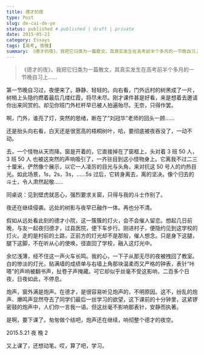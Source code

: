```yaml
---
title: 德才的夜
type: Post
slug: de-cai-de-ye
status: published # published | draft | private
date: 2015-05-21
category: Essays
tags: [高考, 夜晚]
summary: 《德才的夜》，我把它归类为一篇散文，其真实发生在高考前半个多月的一节晚自习上……
---
```


> 《德才的夜》，我把它归类为一篇散文，其真实发生在高考前半个多月的一节晚自习上……

第一节晚自习过，夜便来了。静静、轻轻的。向右看，门外远村的树黑成了一片，树梢上头隐约燃着最后几缕红霞，将尽未尽。刚才课件甚是好看，来是想着去邀请你出来同赏的。却见你班门外栏杆早已被人拍遍殆尽。无奈，只得作罢。

啊，门外，谁亮了灯，突然的思绪，断在了“刘冠华”老师的回头一顾……

还是抬头向右看，白天还是很宽高的梧桐树叶，哈，要彻底被夜吞没了，一动不动。

去，一个怪物从天而降。窗是开着的，它直接掉在了窗框上，头对着 3 班 50 人，3 班 50 人 也被这突然的声响吸引了，一齐驻目到这小怪物身上。它离我不过二三十厘米，俨然像个展示，以它一人凌厉的目光与头角，来对抗这 50 号人的灼热目光。如此场景，1s，2s，3s，……5s 过后，它转身离去，离的坚决。像个归去的斗士，令人肃然起敬……

同桌说：见到壁虎就恶心，强烈要求关窗，只得与我的斗士作别了。

夜还在继续侵袭。远处的树影与夜早已融作一体。再也分不清。

假如从远处看此刻的德才小院，这一簇簇的灯火，会不会催人留恋。想起几日前晚，与友一起夜归德才，过县医院，便下车步行。刚进村子，便隐约见到这学校的灯火。走的是村前的土路，正前方的灯光却不是那般，催人想念。只是身下这腿，腿下这脚，不在听从心的使唤，径直回了学校，融入这灯光中。

余忆浅薄，经不住这一声火车长鸣。我的心，一下子从那无尽的夜被拽回了教室。白的惨淡的灯光，贴满墙的成绩单与右墙上角那块温柔而又严格的钟表，表针“咔嗒”的声响被翻书声，扯卷子声掩藏。可它却似乎丝毫不受这影响，二百多个日夜，日夜如此，不停息。

炮声，窗外满是炮声。在德才，是很容易听见炮声的，不明原因。这不，纷乱的炮声、爆鸣声显然夺去了同学们最后一丝学习的欲望，这下课前的十分钟里，这紧锣密鼓的炮声中，人们你一言我一语。但这丝毫不影响那表针，安静而执著。

是啊，要下课了。匆匆做个结吧，炮声还在继续，响彻整个德才的夜空。

2015.5.21 夜 晚 2

又上课了，还想动笔。哎，算了吧，学习。